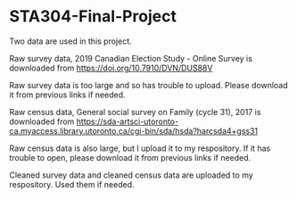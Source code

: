 # STA304-Final-Project

 Two data are used in this project.

 Raw survey data, 2019 Canadian Election Study - Online Survey is downloaded from https://doi.org/10.7910/DVN/DUS88V
 
 Raw survey data is too large and so has trouble to upload. Please download it from previous links if needed.

 Raw census data, General social survey on Family (cycle 31), 2017 is downloaded from https://sda-artsci-utoronto-ca.myaccess.library.utoronto.ca/cgi-bin/sda/hsda?harcsda4+gss31

 Raw census data is also large, but I upload it to my respository. If it has trouble to open, please download it from previous links if needed.

Cleaned survey data and cleaned census data are uploaded to my respository. Used them if needed.

